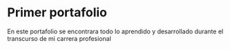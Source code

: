 # Primer portafolio
En este portafolio se encontrara todo lo aprendido y desarrollado durante el transcurso de mi carrera profesional 
